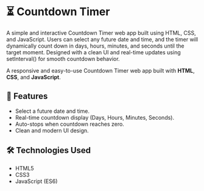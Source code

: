 # ⏳ Countdown Timer
A simple and interactive Countdown Timer web app built using HTML, CSS, and JavaScript. Users can select any future date and time, and the timer will dynamically count down in days, hours, minutes, and seconds until the target moment. Designed with a clean UI and real-time updates using setInterval() for smooth countdown behavior.

A responsive and easy-to-use Countdown Timer web app built with **HTML**, **CSS**, and **JavaScript**.

## 🚀 Features
- Select a future date and time.
- Real-time countdown display (Days, Hours, Minutes, Seconds).
- Auto-stops when countdown reaches zero.
- Clean and modern UI design.

## 🛠️ Technologies Used
- HTML5  
- CSS3  
- JavaScript (ES6)
